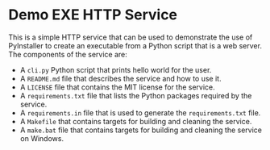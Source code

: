 Demo EXE HTTP Service
=====================

This is a simple HTTP service that can be used to demonstrate the use of PyInstaller to create an executable from a Python script that is a web server. The components of the service are:

- A `cli.py` Python script that prints hello world for the user.
- A `README.md` file that describes the service and how to use it.
- A `LICENSE` file that contains the MIT license for the service.
- A `requirements.txt` file that lists the Python packages required by the service.
- A `requirements.in` file that is used to generate the `requirements.txt` file.
- A `Makefile` that contains targets for building and cleaning the service.
- A `make.bat` file that contains targets for building and cleaning the service on Windows.
